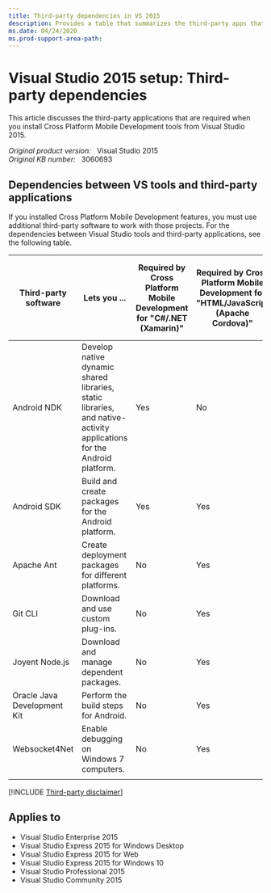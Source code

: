 ```yaml
---
title: Third-party dependencies in VS 2015
description: Provides a table that summarizes the third-party apps that are required when you install Cross Platform Mobile Development tools from Visual Studio 2015.
ms.date: 04/24/2020
ms.prod-support-area-path: 
---
```

# Visual Studio 2015 setup: Third-party dependencies

This article discusses the third-party applications that are required when you install Cross Platform Mobile Development tools from Visual Studio 2015.

_Original product version:_ &nbsp; Visual Studio 2015  
_Original KB number:_ &nbsp; 3060693

## Dependencies between VS tools and third-party applications

If you installed Cross Platform Mobile Development features, you must use additional third-party software to work with those projects. For the dependencies between Visual Studio tools and third-party applications, see the following table.

| Third-party software|Lets you ...| Required by Cross Platform Mobile Development for "C#/.NET (Xamarin)"| Required by Cross Platform Mobile Development for "HTML/JavaScript (Apache Cordova)"| Required by Cross Platform Mobile Development for "Visual C++ Mobile Development"||
|---|---|---|---|---|---|
|Android NDK|Develop native dynamic shared libraries, static libraries, and native-activity applications for the Android platform.|Yes|No|Yes||
|Android SDK|Build and create packages for the Android platform.|Yes|Yes|Yes||
|Apache Ant|Create deployment packages for different platforms.|No|Yes|Yes||
|Git CLI|Download and use custom plug-ins.|No|Yes|No||
|Joyent Node.js|Download and manage dependent packages.|No|Yes|No||
|Oracle Java Development Kit|Perform the build steps for Android.|No|Yes|No||
|Websocket4Net|Enable debugging on Windows 7 computers.|No|Yes|No||
|||||||

[!INCLUDE [Third-party disclaimer](../includes/third-party-disclaimer.md)]

## Applies to

- Visual Studio Enterprise 2015
- Visual Studio Express 2015 for Windows Desktop
- Visual Studio Express 2015 for Web
- Visual Studio Express 2015 for Windows 10
- Visual Studio Professional 2015
- Visual Studio Community 2015
